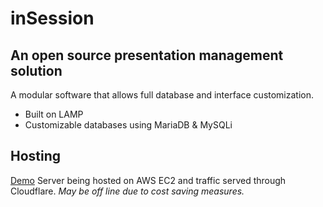 # inSession
## An open source presentation management solution

A modular software that allows full database and interface customization.

* Built on LAMP
* Customizable databases using MariaDB & MySQLi

## Hosting
[Demo](https://24mp.world)
Server being hosted on AWS EC2 and traffic served through Cloudflare. 
*May be off line due to cost saving measures.*
